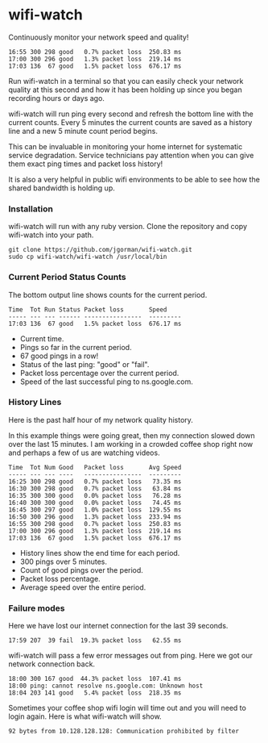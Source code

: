 # wifi-watch

Continuously monitor your network speed and quality!

```
16:55 300 298 good   0.7% packet loss  250.83 ms
17:00 300 296 good   1.3% packet loss  219.14 ms
17:03 136  67 good   1.5% packet loss  676.17 ms
```

Run wifi-watch in a terminal so that you can easily check
your network quality at this second and how it has been
holding up since you began recording hours or days ago.

wifi-watch will run ping every second and refresh the
bottom line with the current counts. Every 5 minutes the
current counts are saved as a history line and a new
5 minute count period begins.

This can be invaluable in monitoring your home internet
for systematic service degradation. Service technicians
pay attention when you can give them exact ping times
and packet loss history!

It is also a very helpful in public wifi environments
to be able to see how the shared bandwidth is holding up.

### Installation

wifi-watch will run with any ruby version. Clone the repository and copy wifi-watch into your path.

```
git clone https://github.com/jgorman/wifi-watch.git
sudo cp wifi-watch/wifi-watch /usr/local/bin
```

### Current Period Status Counts

The bottom output line shows counts for the current period.

```
Time  Tot Run Status Packet loss       Speed
----- --- --- ------ ----------------  ---------
17:03 136  67 good   1.5% packet loss  676.17 ms
```

- Current time.
- Pings so far in the current period.
- 67 good pings in a row!
- Status of the last ping: "good" or "fail".
- Packet loss percentage over the current period.
- Speed of the last successful ping to ns.google.com.

### History Lines

Here is the past half hour of my network quality history.

In this example things were going great, then my
connection slowed down over the last 15 minutes.
I am working in a crowded coffee shop right now
and perhaps a few of us are watching videos.

```
Time  Tot Num Good   Packet loss       Avg Speed
----- --- --- ----   ----------------  ---------
16:25 300 298 good   0.7% packet loss   73.35 ms
16:30 300 298 good   0.7% packet loss   63.84 ms
16:35 300 300 good   0.0% packet loss   76.28 ms
16:40 300 300 good   0.0% packet loss   74.45 ms
16:45 300 297 good   1.0% packet loss  129.55 ms
16:50 300 296 good   1.3% packet loss  233.94 ms
16:55 300 298 good   0.7% packet loss  250.83 ms
17:00 300 296 good   1.3% packet loss  219.14 ms
17:03 136  67 good   1.5% packet loss  676.17 ms
```

- History lines show the end time for each period.
- 300 pings over 5 minutes.
- Count of good pings over the period.
- Packet loss percentage.
- Average speed over the entire period.

### Failure modes

Here we have lost our internet connection for the last 39 seconds.

```
17:59 207  39 fail  19.3% packet loss   62.55 ms
```

wifi-watch will pass a few error messages out from ping.
Here we got our network connection back.

```
18:00 300 167 good  44.3% packet loss  107.41 ms
18:00 ping: cannot resolve ns.google.com: Unknown host
18:04 203 141 good   5.4% packet loss  218.35 ms
```

Sometimes your coffee shop wifi login will time out and you will
need to login again. Here is what wifi-watch will show.

```
92 bytes from 10.128.128.128: Communication prohibited by filter
```
